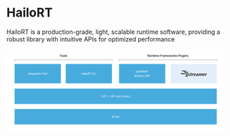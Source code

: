 # HailoRT

HailoRT is a production-grade, light, scalable runtime software, providing a robust library with intuitive APIs for optimized performance

![alt text](image-5.png)